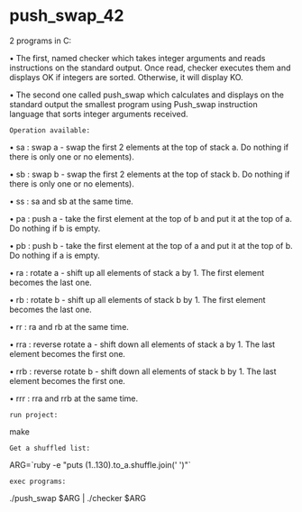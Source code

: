 # push_swap_42

 2 programs in C:
 
 •  The first, named checker which takes integer arguments and reads instructions on
    the standard output. Once read, checker executes them and displays OK if integers
    are sorted. Otherwise, it will display KO.

•   The second one called push_swap which calculates and displays on the standard
    output the smallest program using Push_swap instruction language that sorts integer arguments received.
    
    
    Operation available:
    
•   sa : swap a - swap the first 2 elements at the top of stack a. Do nothing if there
    is only one or no elements).

•   sb : swap b - swap the first 2 elements at the top of stack b. Do nothing if there
    is only one or no elements).

•   ss : sa and sb at the same time.

•   pa : push a - take the first element at the top of b and put it at the top of a. Do
    nothing if b is empty.

•   pb : push b - take the first element at the top of a and put it at the top of b. Do
    nothing if a is empty.

•   ra : rotate a - shift up all elements of stack a by 1. The first element becomes
    the last one.

•   rb : rotate b - shift up all elements of stack b by 1. The first element becomes
    the last one.

•   rr : ra and rb at the same time.

•   rra : reverse rotate a - shift down all elements of stack a by 1. The last element
    becomes the first one.
    
•   rrb : reverse rotate b - shift down all elements of stack b by 1. The last element
    becomes the first one.

•   rrr : rra and rrb at the same time.

    run project:

make

    Get a shuffled list:

ARG=\`ruby -e "puts (1..130).to_a.shuffle.join(' ')"\`

    exec programs:

./push_swap $ARG | ./checker $ARG
